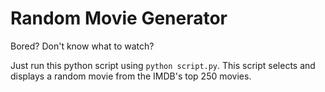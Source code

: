 # Random Movie Generator


Bored? Don't know what to watch?

Just run this python script using `python script.py`. This script selects and displays a random movie from the IMDB's top 250 movies.